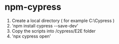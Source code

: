 # npm-cypress
 
1) Create a local directory ( for example C:\Cypress )
2) 'npm install cypress --save-dev'
3) Copy the scripts into /cypress/E2E folder
4) 'npx cypress open'
